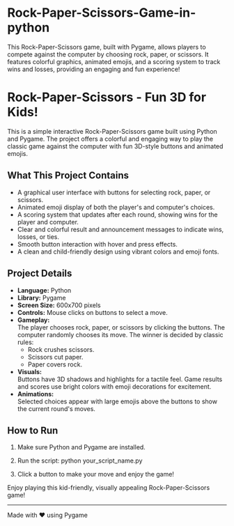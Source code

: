 # Rock-Paper-Scissors-Game-in-python
This Rock-Paper-Scissors game, built with Pygame, allows players to compete against the computer by choosing rock, paper, or scissors. It features colorful graphics, animated emojis, and a scoring system to track wins and losses, providing an engaging and fun experience!

 # Rock-Paper-Scissors - Fun 3D for Kids!

This is a simple interactive Rock-Paper-Scissors game built using Python and Pygame. The project offers a colorful and engaging way to play the classic game against the computer with fun 3D-style buttons and animated emojis.

## What This Project Contains

- A graphical user interface with buttons for selecting rock, paper, or scissors.
- Animated emoji display of both the player's and computer's choices.
- A scoring system that updates after each round, showing wins for the player and computer.
- Clear and colorful result and announcement messages to indicate wins, losses, or ties.
- Smooth button interaction with hover and press effects.
- A clean and child-friendly design using vibrant colors and emoji fonts.

## Project Details

- **Language:** Python
- **Library:** Pygame
- **Screen Size:** 600x700 pixels
- **Controls:** Mouse clicks on buttons to select a move.
- **Gameplay:**  
  The player chooses rock, paper, or scissors by clicking the buttons. The computer randomly chooses its move. The winner is decided by classic rules:
  - Rock crushes scissors.
  - Scissors cut paper.
  - Paper covers rock.
- **Visuals:**  
  Buttons have 3D shadows and highlights for a tactile feel. Game results and scores use bright colors with emoji decorations for excitement.
- **Animations:**  
  Selected choices appear with large emojis above the buttons to show the current round's moves.

## How to Run

1. Make sure Python and Pygame are installed.
2. Run the script:
   python your_script_name.py

3. Click a button to make your move and enjoy the game!

Enjoy playing this kid-friendly, visually appealing Rock-Paper-Scissors game!

---
Made with ❤️ using Pygame
